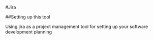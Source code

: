 #Jira

##Setting up this tool

Using jira as a project management tool for setting up
your software development planning